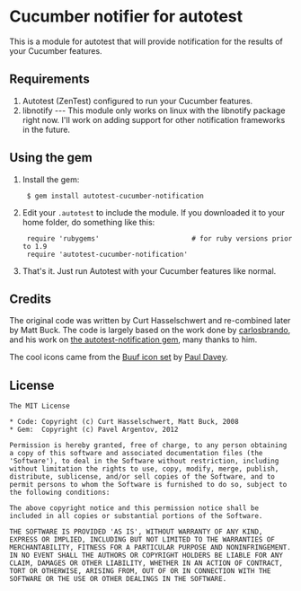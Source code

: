 # Cucumber notifier for autotest

This is a module for autotest that will provide notification for the results
of your Cucumber features.

## Requirements

1. Autotest (ZenTest) configured to run your Cucumber features.
2. libnotify --- This module only works on linux with the libnotify package
   right now. I'll work on adding support for other notification frameworks in
   the future.

## Using the gem

1. Install the gem:

        $ gem install autotest-cucumber-notification

2. Edit your `.autotest` to include the module. If you downloaded it to your
   home folder, do something like this:

        require 'rubygems'                       # for ruby versions prior to 1.9
        require 'autotest-cucumber-notification'

3. That's it. Just run Autotest with your Cucumber features like normal.

## Credits

The original code was written by Curt Hasselschwert and re-combined later by Matt Buck.
The code is largely based on the work done by [carlosbrando](https://github.com/carlosbrando),
and his work on [the autotest-notification gem](https://github.com/carlosbrando/autotest-notification),
many thanks to him.

The cool icons came from the [Buuf icon set](http://mattahan.deviantart.com/art/Buuf-37966044)
by [Paul Davey](http://mattahan.deviantart.com/).

## License

```
The MIT License

* Code: Copyright (c) Curt Hasselschwert, Matt Buck, 2008
* Gem:  Copyright (c) Pavel Argentov, 2012

Permission is hereby granted, free of charge, to any person obtaining
a copy of this software and associated documentation files (the
'Software'), to deal in the Software without restriction, including
without limitation the rights to use, copy, modify, merge, publish,
distribute, sublicense, and/or sell copies of the Software, and to
permit persons to whom the Software is furnished to do so, subject to
the following conditions:

The above copyright notice and this permission notice shall be
included in all copies or substantial portions of the Software.

THE SOFTWARE IS PROVIDED 'AS IS', WITHOUT WARRANTY OF ANY KIND,
EXPRESS OR IMPLIED, INCLUDING BUT NOT LIMITED TO THE WARRANTIES OF
MERCHANTABILITY, FITNESS FOR A PARTICULAR PURPOSE AND NONINFRINGEMENT.
IN NO EVENT SHALL THE AUTHORS OR COPYRIGHT HOLDERS BE LIABLE FOR ANY
CLAIM, DAMAGES OR OTHER LIABILITY, WHETHER IN AN ACTION OF CONTRACT,
TORT OR OTHERWISE, ARISING FROM, OUT OF OR IN CONNECTION WITH THE
SOFTWARE OR THE USE OR OTHER DEALINGS IN THE SOFTWARE.
```
